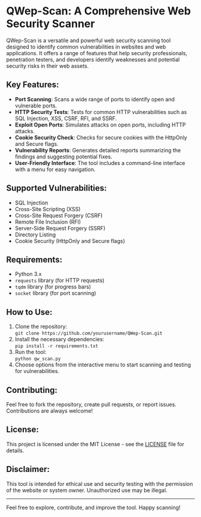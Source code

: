 # QWep-Scan: A Comprehensive Web Security Scanner

QWep-Scan is a versatile and powerful web security scanning tool designed to identify common vulnerabilities in websites and web applications. It offers a range of features that help security professionals, penetration testers, and developers identify weaknesses and potential security risks in their web assets. 

## Key Features:
- **Port Scanning**: Scans a wide range of ports to identify open and vulnerable ports.
- **HTTP Security Tests**: Tests for common HTTP vulnerabilities such as SQL Injection, XSS, CSRF, RFI, and SSRF.
- **Exploit Open Ports**: Simulates attacks on open ports, including HTTP attacks.
- **Cookie Security Check**: Checks for secure cookies with the HttpOnly and Secure flags.
- **Vulnerability Reports**: Generates detailed reports summarizing the findings and suggesting potential fixes.
- **User-Friendly Interface**: The tool includes a command-line interface with a menu for easy navigation.

## Supported Vulnerabilities:
- SQL Injection
- Cross-Site Scripting (XSS)
- Cross-Site Request Forgery (CSRF)
- Remote File Inclusion (RFI)
- Server-Side Request Forgery (SSRF)
- Directory Listing
- Cookie Security (HttpOnly and Secure flags)

## Requirements:
- Python 3.x
- `requests` library (for HTTP requests)
- `tqdm` library (for progress bars)
- `socket` library (for port scanning)

## How to Use:
1. Clone the repository:  
   `git clone https://github.com/yourusername/QWep-Scan.git`
2. Install the necessary dependencies:  
   `pip install -r requirements.txt`
3. Run the tool:  
   `python qw_scan.py`
4. Choose options from the interactive menu to start scanning and testing for vulnerabilities.

## Contributing:
Feel free to fork the repository, create pull requests, or report issues. Contributions are always welcome!

## License:
This project is licensed under the MIT License - see the [LICENSE](LICENSE) file for details.

## Disclaimer:
This tool is intended for ethical use and security testing with the permission of the website or system owner. Unauthorized use may be illegal.

---

Feel free to explore, contribute, and improve the tool. Happy scanning!
